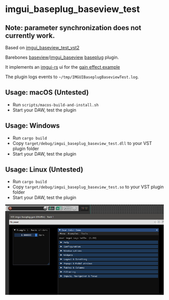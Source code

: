 # imgui_baseplug_baseview_test

## Note: parameter synchronization does not currently work.

Based on [imgui_baseview_test_vst2](https://github.com/DGriffin91/imgui_baseview_test_vst2)

Barebones [baseview](https://github.com/RustAudio/baseview)/[imgui_baseview](https://github.com/BillyDM/imgui-baseview)
[baseplug](https://github.com/wrl/baseplug) plugin.

It implements an [imgui-rs](https://github.com/imgui-rs/imgui-rs) ui for the [gain effect example](https://github.com/wrl/baseplug/blob/trunk/examples/gain.rs)

The plugin logs events to `~/tmp/IMGUIBaseplugBaseviewTest.log`.

## Usage: macOS (Untested)

- Run `scripts/macos-build-and-install.sh`
- Start your DAW, test the plugin

## Usage: Windows

- Run `cargo build`
- Copy `target/debug/imgui_baseplug_baseview_test.dll` to your VST plugin folder
- Start your DAW, test the plugin

## Usage: Linux (Untested)

- Run `cargo build`
- Copy `target/debug/imgui_baseplug_baseview_test.so` to your VST plugin folder
- Start your DAW, test the plugin

![Demo](demo.png)

